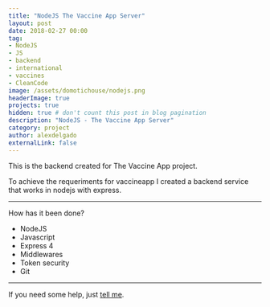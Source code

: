 ```yaml
---
title: "NodeJS The Vaccine App Server"
layout: post
date: 2018-02-27 00:00
tag: 
- NodeJS 
- JS
- backend 
- international
- vaccines
- CleanCode
image: /assets/domotichouse/nodejs.png
headerImage: true
projects: true
hidden: true # don't count this post in blog pagination
description: "NodeJS - The Vaccine App Server"
category: project
author: alexdelgado
externalLink: false
---
```


This is the backend created for The Vaccine App project. 

To achieve the requeriments for vaccineapp I created a backend service that works in nodejs with express. 

---

How has it been done?

- NodeJS
- Javascript
- Express 4
- Middlewares
- Token security
- Git

---

If you need some help, just [tell me](mailto:alejandrodelgadodiaz88@gmail.com).
